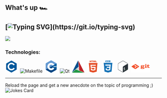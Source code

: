 ## What's up 🏎️

[![Typing SVG](https://readme-typing-svg.demolab.com?font=Shrikhand&pause=1000&color=F7F2C2FF&random=false&width=435&lines=Welcome+to+Kisel's+Github+profile..)](https://git.io/typing-svg)
---
<div id="header" align="start">
  <img src="https://media1.tenor.com/m/O9FsWU1g6l8AAAAC/rock-and-roll-awesome.gif" width="400"/>
</div>

### Technologies:
<div>
  <img src="https://raw.githubusercontent.com/devicons/devicon/6910f0503efdd315c8f9b858234310c06e04d9c0/icons/c/c-plain.svg"  title="C" alt="C" width="40" height="40"/>&nbsp;
  <img src="https://www.svgrepo.com/show/373819/makefile.svg"  title="Makefile" alt="Makefile" width="40" height="40"/>&nbsp;  
  <img src="https://raw.githubusercontent.com/devicons/devicon/6910f0503efdd315c8f9b858234310c06e04d9c0/icons/cplusplus/cplusplus-original.svg"  title="CPP" alt="CPP" width="40" height="40"/>&nbsp;
  <img src="https://www.svgrepo.com/show/354243/qt.svg"  title="Qt" alt="Qt" width="40" height="40"/>&nbsp;
  <img src="https://raw.githubusercontent.com/devicons/devicon/6910f0503efdd315c8f9b858234310c06e04d9c0/icons/cmake/cmake-original.svg"  title="CMake" alt="CMake" width="40" height="40"/>&nbsp;
  <img src="https://raw.githubusercontent.com/devicons/devicon/6910f0503efdd315c8f9b858234310c06e04d9c0/icons/html5/html5-plain-wordmark.svg" title="HTML5" alt="HTML" width="40" height="40"/>&nbsp;
  <img src="https://raw.githubusercontent.com/devicons/devicon/6910f0503efdd315c8f9b858234310c06e04d9c0/icons/css3/css3-plain-wordmark.svg"  title="CSS3" alt="CSS" width="40" height="40"/>&nbsp;
  <img src="https://raw.githubusercontent.com/devicons/devicon/6910f0503efdd315c8f9b858234310c06e04d9c0/icons/bash/bash-original.svg"  title="bash" alt="bash" width="40" height="40"/>&nbsp;  <img src="https://raw.githubusercontent.com/devicons/devicon/6910f0503efdd315c8f9b858234310c06e04d9c0/icons/git/git-plain-wordmark.svg" title="Git" **alt="Git" width="60" height="40"/><p></p>
</div>

---

<h7>
Reload the page and get a new anecdote on the topic of programming ;)</h7>
<img src="https://readme-jokes.vercel.app/api" alt="Jokes Card" />
